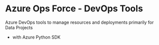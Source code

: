 # Azure Ops Force - DevOps Tools 

Azure DevOps tools to manage resources and deployments primarily for Data Projects 
- with Azure Python SDK

